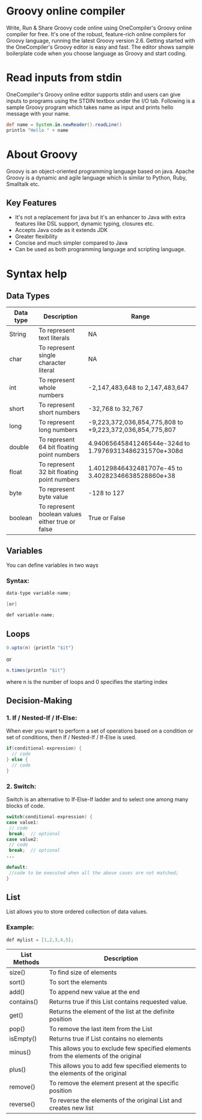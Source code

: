 # Groovy online compiler
Write, Run & Share Groovy code online using OneCompiler's Groovy online compiler for free. It's one of the robust, feature-rich online compilers for Groovy language, running the latest Groovy version 2.6. Getting started with the OneCompiler's Groovy editor is easy and fast. The editor shows sample boilerplate code when you choose language as Groovy and start coding.

# Read inputs from stdin
OneCompiler's Groovy online editor supports stdin and users can give inputs to programs using the STDIN textbox under the I/O tab. Following is a sample Groovy program which takes name as input and prints hello message with your name.

```groovy
def name = System.in.newReader().readLine()
println "Hello " + name
```
# About Groovy

Groovy is an object-oriented programming language based on java. Apache Groovy is a dynamic and agile language which is similar to Python, Ruby, Smalltalk etc. 

## Key Features

* It's not a replacement for java but it's an enhancer to Java with extra features like DSL support, dynamic typing, closures etc.
* Accepts Java code as it extends JDK
* Greater flexibility
* Concise and much simpler compared to Java
* Can be used as both programming language and scripting language.


# Syntax help
## Data Types

| Data type | Description | Range|
|----|-----|------|
|String | To represent text literals| NA|
|char| To represent single character literal|NA
|int| To represent whole numbers|-2,147,483,648 to 2,147,483,647|
|short| To represent short numbers|-32,768 to 32,767|
|long| To represent long numbers|-9,223,372,036,854,775,808 to +9,223,372,036,854,775,807|
|double| To represent 64 bit floating point numbers|4.94065645841246544e-324d to 1.79769313486231570e+308d|
|float| To represent 32 bit floating point numbers|1.40129846432481707e-45 to 3.40282346638528860e+38|
|byte| To represent byte value|-128 to 127|
|boolean| To represent boolean values either true or false|True or False|


## Variables

You can define variables in two ways

### Syntax:
```java
data-type variable-name;

[or]

def variable-name;
```

## Loops

```java
0.upto(n) {println "$it"}
```
or
```java
n.times{println "$it"}
```
where n is the number of loops and 0 specifies the starting index

## Decision-Making

### 1. If / Nested-If / If-Else:

When ever you want to perform a set of operations based on a condition or set of conditions, then If / Nested-If / If-Else is used.

```java
if(conditional-expression) {
  // code
} else {
  // code
}
```
### 2. Switch:

Switch is an alternative to If-Else-If ladder and to select one among many blocks of code.

```java
switch(conditional-expression) {    
case value1:    
 // code    
 break;  // optional  
case value2:    
 // code    
 break;  // optional  
...    
    
default:     
 //code to be executed when all the above cases are not matched;    
} 
```

## List
List allows you to store ordered collection of data values.

### Example:

```java
def mylist = [1,2,3,4,5];
```

| List Methods | Description |
|-----|------|
|size()| To find size of elements|
|sort()| To sort the elements|
|add()| To append new value at the end|
|contains()| Returns true if this List contains requested value.|
|get()| Returns the element of the list at the definite position|
|pop()| To remove the last item from the List|
|isEmpty()| Returns true if List contains no elements|
|minus()| This allows you to exclude few specified elements from the elements of the original|
|plus()| This allows you to add few specified elements to the elements of the original|
|remove()| To remove the element present at the specific position|
|reverse()|To reverse the elements of the original List and creates new list|


